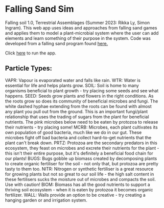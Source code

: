 # Falling Sand Sim

Falling soil 1.0, Terrestrial Assemblages (Summer 2023: Rikka Ly, Simon Ingram). This web app uses ideas and approaches from falling sand games and applies them to model a plant-microbial system where the user can add elements and learn something of their purpose in the system. Code was developed from a falling sand program found [here.](https://github.com/ObviousNonsense/FallingSand)

Click [here](https://rikkaly.github.io/FallingPlantCycle/) to run the app.

## Particle Types:
VAPR: Vapour is evaporated water and falls like rain.
WTR: Water is essential for life and helps plants grow. 
SOIL: Soil is home to many organisms beneficial to plant growth - try placing some seeds and see what happens. 
SEED: Seeds grow plants and flowers in the right conditions. As the roots grow so does its community of beneficial microbes and fungi. The white dashed hyphae extending from the roots can be found with almost any plant you pull out from the ground. This is an important fungi/plant relationship that uses the trading of sugars from the plant for beneficial nutrients. The pink microbes below need to be eaten by protozoa to release their nutrients - try placing some!
MCRB: Microbes, each plant cultivates its own population of good bacteria, much like we do in our gut. These microbes fight off bad bacteria and collect hard-to-get nutrients that the plant can't break down. 
PRTZ: Protozoa are the secondary predators in this ecosystem, they feast on microbes and excrete their nutrients for the plant - this isn't their entire purpose, but it's definitely a beneficial food chain for our plants! 
BUGS: Bugs gobble up biomass created by decomposing plants to create organic fertiliser for the soil -  not only that, but protozoa are pretty tasty to them too. 
NITR: Nitrogen or synthetic fertiliser is a great resource for growing plants but not so great to our soil life - the high salt content in these fertilisers sucks the moisture out of microbes and compacts the soil. Use with caution! 
BIOM: Biomass has all the good nutrients to support a thriving soil ecosystem - when it is eaten by protozoa it becomes organic fertilizer.
WALL: Walls provide an option to be creative - try creating a hanging garden or and irrigation system.

</pre>

